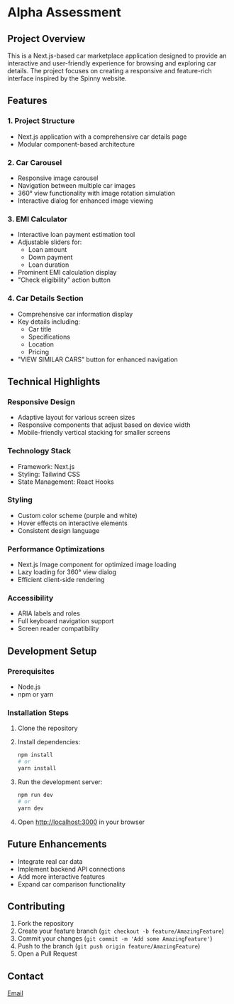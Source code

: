 # Alpha Assessment

## Project Overview

This is a Next.js-based car marketplace application designed to provide an interactive and user-friendly experience for browsing and exploring car details. The project focuses on creating a responsive and feature-rich interface inspired by the Spinny website.

## Features

### 1. Project Structure
- Next.js application with a comprehensive car details page
- Modular component-based architecture

### 2. Car Carousel
- Responsive image carousel
- Navigation between multiple car images
- 360° view functionality with image rotation simulation
- Interactive dialog for enhanced image viewing

### 3. EMI Calculator
- Interactive loan payment estimation tool
- Adjustable sliders for:
  - Loan amount
  - Down payment
  - Loan duration
- Prominent EMI calculation display
- "Check eligibility" action button

### 4. Car Details Section
- Comprehensive car information display
- Key details including:
  - Car title
  - Specifications
  - Location
  - Pricing
- "VIEW SIMILAR CARS" button for enhanced navigation

## Technical Highlights

### Responsive Design
- Adaptive layout for various screen sizes
- Responsive components that adjust based on device width
- Mobile-friendly vertical stacking for smaller screens

### Technology Stack
- Framework: Next.js
- Styling: Tailwind CSS
- State Management: React Hooks

### Styling
- Custom color scheme (purple and white)
- Hover effects on interactive elements
- Consistent design language

### Performance Optimizations
- Next.js Image component for optimized image loading
- Lazy loading for 360° view dialog
- Efficient client-side rendering

### Accessibility
- ARIA labels and roles
- Full keyboard navigation support
- Screen reader compatibility

## Development Setup

### Prerequisites
- Node.js
- npm or yarn

### Installation Steps
1. Clone the repository
2. Install dependencies:
   ```bash
   npm install
   # or
   yarn install
   ```

3. Run the development server:
   ```bash
   npm run dev
   # or
   yarn dev
   ```

4. Open [http://localhost:3000](http://localhost:3000) in your browser

## Future Enhancements
- Integrate real car data
- Implement backend API connections
- Add more interactive features
- Expand car comparison functionality

## Contributing
1. Fork the repository
2. Create your feature branch (`git checkout -b feature/AmazingFeature`)
3. Commit your changes (`git commit -m 'Add some AmazingFeature'`)
4. Push to the branch (`git push origin feature/AmazingFeature`)
5. Open a Pull Request


## Contact
[Email](abhimanpanwar6@gmail.com)

